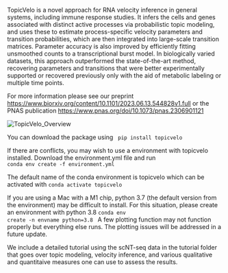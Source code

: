 TopicVelo is a novel approach for RNA velocity inference in general systems, including immune response studies. It infers the cells and genes associated with distinct active processes via probabilistic topic modeling, and uses these to estimate process-specific velocity parameters and transition probabilities, which are then integrated into large-scale transition matrices. Parameter accuracy is also improved by efficiently fitting unsmoothed counts to a transcriptional burst model. In biologically varied datasets, this approach outperformed the state-of-the-art method, recovering parameters and transitions that were better experimentally supported or recovered previously only with the aid of metabolic labeling or multiple time points.

For more information please see our preprint https://www.biorxiv.org/content/10.1101/2023.06.13.544828v1.full
or the PNAS publication https://www.pnas.org/doi/10.1073/pnas.2306901121

![TopicVelo_Overview](/Overview.png)

You can download the package using <code> pip install topicvelo </code>

If there are conflicts, you may wish to use a environment with topicvelo installed. Download the environment.yml file and run 
<br>
<code>conda env create -f environment.yml </code>

The default name of the conda environment is topicvelo which can be activated with <code>conda activate topicvelo </code>

If you are using a Mac with a M1 chip, python 3.7 (the default version from the environment) may be difficult to install. For this situation, please create an environment with python 3.8
<code>conda env create -n envname python=3.8 </code>
A few plotting function may not function properly but everything else runs. The plotting issues will be addressed in a future update. 

We include a detailed tutorial using the scNT-seq data in the tutorial folder that goes over topic modeling, velocity inference, and various qualitative and quantitaive measures one can use to assess the results. 

